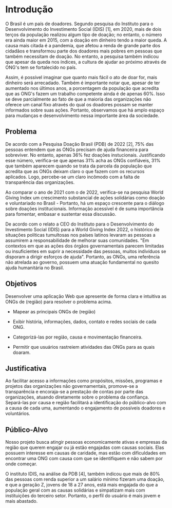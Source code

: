 # Introdução

O Brasil é um país de doadores. Segundo pesquisa do Instituto para o Desenvolvimento do Investimento Social (IDIS) [1], em 2020, mais de dois terços da população realizou algum tipo de doação; no entanto, o número era ainda maior em 2015, com a doação em dinheiro tendo a maior queda. A causa mais citada é a pandemia, que afetou a renda de grande parte dos cidadãos e transformou parte dos doadores mais pobres em pessoas que também necessitam de doação. No entanto, a pesquisa também indicou que apesar da queda nos índices, a cultura de ajudar ao próximo através de ONG's tem se fortalecido no país.

Assim, é possível imaginar que quanto mais fácil o ato de doar for, mais dinheiro será arrecadado. Também é importante notar que, apesar de ter aumentado nos últimos anos, a porcentagem da população que acredita que as ONG's fazem um trabalho competente ainda é de apenas 60%. Isso se deve parcialmente ao fato de que a maioria das organizações não oferece um canal fixo através do qual os doadores possam se manter informados sobre suas ações. Portanto, observamos que há amplo espaço para mudanças e desenvolvimento nessa importante área da sociedade.


## Problema

De acordo com a Pesquisa Doação Brasil (PDB) de 2022 [2], 75% das pessoas entendem que as ONGs precisam de ajuda financeira para sobreviver. No entanto, apenas 36% fez doações instucionais. Justificando esse número, verifica-se que apenas 31% acha as ONGs confiáveis, 31% que também aparecem quando se trata da parcela da população que acredita que as ONGs deixam claro o que fazem com os recursos aplicados. Logo, percebe-se um claro incômodo com a falta de transparência das organizações.

Ao comparar o ano de 2021 com o de 2022, verifica-se na pesquisa World Giving Index um crescimento substancial de ações solidárias como doação e voluntariado no Brasil - Portanto, há um espaço crescente para o diálogo sobre doações institucionais. Informação acessível é de suma importância para fomentar, embasar e sustentar essa discussão.

De acordo com o relato a CEO do Instituto para o Desenvolvimento do Investimento Social (IDIS) para a World Giving Index 2022, o histórico de situações políticas tumultosas nos países latinos levaram as pessoas a assumirem a responsabilidade de melhorar suas comunidades. "Em contextos em que as ações dos órgãos governamentais parecem limitadas ou insuficientes em suprir a necessidade das pessoas, muitos indivíduos se disporam a dirigir esforços de ajuda". Portanto, as ONGs, uma referência não atrelada ao governo, possuem uma atuação fundamental no quesito ajuda humanitária no Brasil.

## Objetivos

Desenvolver uma aplicação Web que apresente de forma clara e intuitiva as ONGs de (região) para resolver o problema acima.

- Mapear as principais ONGs de (região)

- Exibir história, informações, dados, contato e redes sociais de cada ONG.

- Categorizá-las por região, causa e movimentação financeira.

- Permitir que usuários rastreiem atividades das ONGs para as quais doaram.
 
## Justificativa

Ao facilitar acesso a informações como propósitos, missões, programas e projetos das organizações não governamentais, promove-se a transparência e encoraja-se a prestação de contas por parte das organizações, atuando diretamente sobre o problema da confiança. Separá-las por causa e região facilitará a identificação do público-alvo com a causa de cada uma, aumentando o engajamento de possíveis doadores e voluntários.

## Público-Alvo

Nosso projeto busca atingir pessoas economicamente ativas e empresas da região que querem engajar ou já estão engajadas com causas sociais. Elas possuem interesse em causas de caridade, mas estão com dificuldades em encontrar uma ONG com causa com que se identifiquem e não sabem por onde começar.

O instituto IDIS, na análise da PDB [4], também indicou que mais de 80% das pessoas com renda superior a um salário mínimo fizeram uma doação, e que a geração Z, jovens de 18 a 27 anos, está mais engajada do que a população geral com as causas solidárias e simpatizam mais com instituições do terceiro setor. Portanto, o perfil do usuário é mais jovem e mais abastado.
